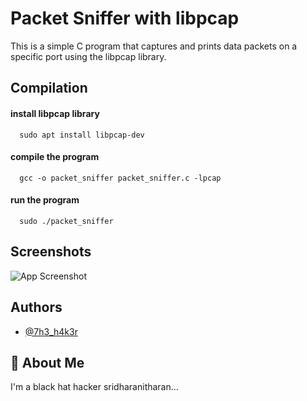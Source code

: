 
# Packet Sniffer with libpcap

This is a simple C program that captures and prints data packets on a specific port using the libpcap library.




## Compilation

#### install libpcap library

```http
  sudo apt install libpcap-dev
```



#### compile the program

```http
  gcc -o packet_sniffer packet_sniffer.c -lpcap

```
#### run the program

```http
  sudo ./packet_sniffer
```



## Screenshots

![App Screenshot]( )


## Authors

- [@7h3_h4k3r](https://www.instagram.com/7h3_h4k3r/)


## 🚀 About Me
I'm a black hat hacker sridharanitharan...

